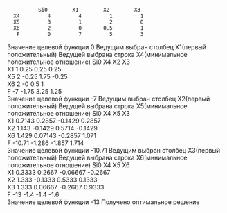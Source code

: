               Si0        X1        X2        X3  
      X4         4         4         1         1  
      X5         3         1         2         0  
      X6         2         0       0.5         1  
       F         0         7         5         3  
Значение целевой функции 0
Ведущим выбран столбец X1(первый положительный)
Ведущей выбрана строка X4(минимальное положительное отношение)
               Si0        X4        X2        X3  
      X1         1      0.25      0.25      0.25  
      X5         2     -0.25      1.75     -0.25  
      X6         2        -0       0.5         1  
       F        -7     -1.75      3.25      1.25  
Значение целевой функции -7
Ведущим выбран столбец X2(первый положительный)
Ведущей выбрана строка X5(минимальное положительное отношение)
               Si0        X4        X5        X3  
      X1    0.7143    0.2857   -0.1429    0.2857  
      X2     1.143   -0.1429    0.5714   -0.1429  
      X6     1.429   0.07143   -0.2857     1.071  
       F    -10.71    -1.286    -1.857     1.714  
Значение целевой функции -10.71
Ведущим выбран столбец X3(первый положительный)
Ведущей выбрана строка X6(минимальное положительное отношение)
               Si0        X4        X5        X6  
      X1    0.3333    0.2667  -0.06667   -0.2667  
      X2     1.333   -0.1333    0.5333    0.1333  
      X3     1.333   0.06667   -0.2667    0.9333  
       F       -13      -1.4      -1.4      -1.6  
Значение целевой функции -13
Получено оптимальное решение

